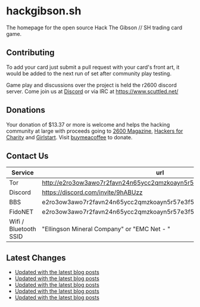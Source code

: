 # hackgibson.sh
The homepage for the open source Hack The Gibson // SH trading card game.


## Contributing

To add your card just submit a pull request with your card's front art, it would be added to the next run of set after community play testing.

Game play and discussions over the project is held the r2600 discord server. Come join us at [Discord](https://discord.com/invite/9hABUzz) or via IRC at https://www.scuttled.net/


## Donations

Your donation of $13.37 or more is welcome and helps the hacking community at large with proceeds going to [2600 Magazine](https://2600.com/), [Hackers for Charity](https://hackersforcharity.org) and [Girlstart](https://girlstart.org).  Visit [buymeacoffee](https://www.buymeacoffee.com/hackgibson.sh) to donate.


## Contact Us

Service | url
-|-
Tor | http://e2ro3ow3awo7r2favn24n65ycc2qmzkoayn5r57e3f56nvjwdcgg32ad.onion
Discord | https://discord.com/invite/9hABUzz
BBS | e2ro3ow3awo7r2favn24n65ycc2qmzkoayn5r57e3f56nvjwdcgg32ad.onion:23
FidoNET | e2ro3ow3awo7r2favn24n65ycc2qmzkoayn5r57e3f56nvjwdcgg32ad.onion:24554
Wifi / Bluetooth SSID | "Ellingson Mineral Company" or "EMC Net - <fidonet address>"

## Latest Changes
<!-- BLOG-POST-LIST:START -->
- [Updated with the latest blog posts](https://github.com/DFW2600/hackgibson.sh/commit/c5cf8a20a76a5e1f04a619f05868c442d4d13f2e)
- [Updated with the latest blog posts](https://github.com/DFW2600/hackgibson.sh/commit/7d8301722425635b5674a91c3e3c0a2f3284c0f5)
- [Updated with the latest blog posts](https://github.com/DFW2600/hackgibson.sh/commit/e0950ece304b1079fa5d5e4dad720c29ef927281)
- [Updated with the latest blog posts](https://github.com/DFW2600/hackgibson.sh/commit/2340eecb1b55687447b278697cae1e87102cc479)
- [Updated with the latest blog posts](https://github.com/DFW2600/hackgibson.sh/commit/6605291b80f7cb9d0c27f3d97112cf1f66ead015)
<!-- BLOG-POST-LIST:END -->
